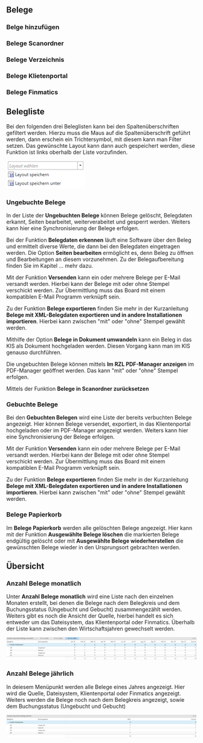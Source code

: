 ## Belege

### Belge hinzufügen

### Belege Scanordner

### Belege Verzeichnis

### Belege Klietenportal

### Belege Finmatics

## Belegliste

Bei den folgenden drei Beleglisten kann bei den Spaltenüberschriften gefiltert werden. Hierzu muss die Maus auf die Spaltenüberschrift geführt werden, dann erschein ein Trichtersymbol, mit diesem kann man Filter setzen. Das gewünschte Layout kann dann auch gespeichert werden, diese Funktion ist links oberhalb der Liste vorzufinden.

![Layout](<img/image7.png>)

### Ungebuchte Belege

In der Liste der **Ungebuchten Belege** können Belege gelöscht, Belegdaten erkannt, Seiten bearbeitet, weiterverabeitet und gesperrt werden. Weiters kann hier eine Synchronisierung der Belege erfolgen.

Bei der Funktion **Belegdaten erkennen** läuft eine Software über den Beleg und ermittelt diverse Werte, die dann bei den Belegdaten eingetragen werden.
Die Option **Seiten bearbeiten** ermöglicht es, denn Beleg zu öffnen und Bearbeitungen an diesem vorzunehmen. Zu der Belegaufbereitung finden Sie im Kapitel ... mehr dazu.

Mit der Funktion **Versenden** kann ein oder mehrere Belege per E-Mail versandt werden. Hierbei kann der Belege mit oder ohne Stempel verschickt werden.
Zur Übermittlung muss das Board mit einem kompatiblen E-Mail Programm verknüpft sein.

Zu der Funktion **Belege exportieren** finden Sie mehr in der Kurzanleitung **Belege mit XML-Belegdaten exportieren und in andere Installationen importieren**.
Hierbei kann zwischen "mit" oder "ohne" Stempel gewählt werden.

Mithilfe der Option **Belege in Dokument umwandeln** kann ein Beleg in das KIS als Dokument hochgeladen werden. Diesen Vorgang kann man im KIS genauso durchführen.

Die ungebuchten Belege können mittels **Im RZL PDF-Manager anzeigen** im PDF-Manager geöffnet werden. Das kann "mit" oder "ohne" Stempel erfolgen.

Mittels der Funktion **Belege in Scanordner zurücksetzen** 

### Gebuchte Belege

Bei den **Gebuchten Belegen** wird eine Liste der bereits verbuchten Belege angezeigt. Hier können Belege versendet, exportiert, in das Klientenportal hochgeladen oder im PDF-Manager angezeigt werden. Weiters kann hier eine Synchronisierung der Belege erfolgen.

Mit der Funktion **Versenden** kann ein oder mehrere Belege per E-Mail versandt werden. Hierbei kann der Belege mit oder ohne Stempel verschickt werden.
Zur Übermittlung muss das Board mit einem kompatiblen E-Mail Programm verknüpft sein.

Zu der Funktion **Belege exportieren** finden Sie mehr in der Kurzanleitung **Belege mit XML-Belegdaten exportieren und in andere Installationen importieren**.
Hierbei kann zwischen "mit" oder "ohne" Stempel gewählt werden.

### Belege Papierkorb

Im **Belege Papierkorb** werden alle gelöschten Belege angezeigt. Hier kann mit der Funktion **Ausgewählte Belege löschen** die markierten Belege endgültig gelöscht oder mit **Ausgewählte Belege wiederherstellen** die gewünschten Belege wieder in den Ursprungsort gebrachten werden.

## Übersicht

### Anzahl Belege monatlich

Unter **Anzahl Belege monatlich** wird eine Liste nach den einzelnen Monaten erstellt, bei denen die Belege nach dem Belegkreis und dem Buchungsstatus (Ungebucht und Gebucht) zusammengezählt werden. Weiters gibt es noch die Ansicht der Quelle, hierbei handelt es sich entweder um das Dateisystem, das Klientenportal oder Finmatics. Überhalb der Liste kann zwischen den Wirtschaftsjahren gewechselt werden.

![Belege_monatlich](<img/image5.png>)

### Anzahl Belege jährlich

In deiesem Menüpunkt werden alle Belege eines Jahres angezeigt. Hier wird die Quelle, Dateisystem, Klientenportal oder Finmatics angezeigt. Weiters werden die Belege noch nach dem Belegkreis angezeigt, sowie dem Buchungsstatus (Ungebucht und Gebucht)

![Belege_jährlich](<img/image6.png>)